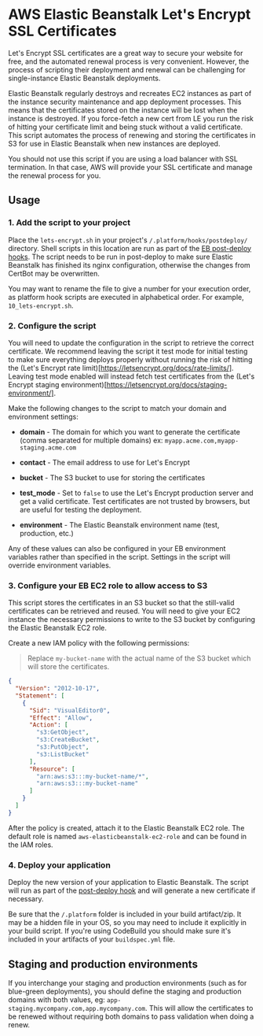 # AWS Elastic Beanstalk Let's Encrypt SSL Certificates

Let's Encrypt SSL certificates are a great way to secure your website for free, and the automated renewal process is very convenient. However, the process of scripting their deployment and renewal can be challenging for single-instance Elastic Beanstalk deployments. 

Elastic Beanstalk regularly destroys and recreates EC2 instances as part of the instance security maintenance and app deployment processes. This means that the certificates stored on the instance will be lost when the instance is destroyed. If you force-fetch a new cert from LE you run the risk of hitting your certificate limit and being stuck without a valid certificate. This script automates the process of renewing and storing the certificates in S3 for use in Elastic Beanstalk when new instances are deployed.

You should not use this script if you are using a load balancer with SSL termination. In that case, AWS will provide your SSL certificate and manage the renewal process for you.

## Usage

### 1. Add the script to your project
Place the `lets-encrypt.sh` in your project's `/.platform/hooks/postdeploy/` directory. Shell scripts in this location are run as part of the [EB post-deploy hooks](https://docs.aws.amazon.com/elasticbeanstalk/latest/dg/platforms-linux-extend.html). The script needs to be run in post-deploy to make sure Elastic Beanstalk has finished its nginx configuration, otherwise the changes from CertBot may be overwritten. 

You may want to rename the file to give a number for your execution order, as platform hook scripts are executed in alphabetical order. For example, `10_lets-encrypt.sh`.

### 2. Configure the script

You will need to update the configuration in the script to retrieve the correct certificate. We recommend leaving the script it test mode for initial testing to make sure everything deploys properly without running the risk of hitting the (Let's Encrypt rate limit)[https://letsencrypt.org/docs/rate-limits/]. Leaving test mode enabled will instead fetch test certificates from the (Let's Encrypt staging environment)[https://letsencrypt.org/docs/staging-environment/].

Make the following changes to the script to match your domain and environment settings:


* **domain** - The domain for which you want to generate the certificate (comma separated for multiple domains) ex: `myapp.acme.com,myapp-staging.acme.com`
 
* **contact** - The email address to use for Let's Encrypt
 
* **bucket** - The S3 bucket to use for storing the certificates
 
* **test_mode** -  Set to `false` to use the Let's Encrypt production server and get a valid certificate. Test certificates are not trusted by browsers, but are useful for testing the deployment.
* **environment** - The Elastic Beanstalk environment name (test, production, etc.)

Any of these values can also be configured in your EB environment variables rather than specified in the script. Settings in the script will override environment variables.


### 3. Configure your EB EC2 role to allow access to S3

This script stores the certificates in an S3 bucket so that the still-valid certificates can be retrieved and reused. You will need to give your EC2 instance the necessary permissions to write to the S3 bucket by configuring the Elastic Beanstalk EC2 role.

Create a new IAM policy with the following permissions:

> Replace `my-bucket-name` with the actual name of the S3 bucket which will store the certificates.

```json
{
  "Version": "2012-10-17",
  "Statement": [
    {
      "Sid": "VisualEditor0",
      "Effect": "Allow",
      "Action": [
        "s3:GetObject",
        "s3:CreateBucket",
        "s3:PutObject",
        "s3:ListBucket"
      ],
      "Resource": [
        "arn:aws:s3:::my-bucket-name/*",
        "arn:aws:s3:::my-bucket-name"
      ]
    }
  ]
}
```

After the policy is created, attach it to the Elastic Beanstalk EC2 role. The default role is named `aws-elasticbeanstalk-ec2-role` and can be found in the IAM roles.

### 4. Deploy your application

Deploy the new version of your application to Elastic Beanstalk. The script will run as part of the [post-deploy hook](https://docs.aws.amazon.com/elasticbeanstalk/latest/dg/platforms-linux-extend.html) and will generate a new certificate if necessary.

Be sure that the `/.platform` folder is included in your build artifact/zip. It may be a hidden file in your OS, so you may need to include it explicitly in your build script. If you're using CodeBuild you should make sure it's included in your artifacts of your `buildspec.yml` file.

## Staging and production environments
If you interchange your staging and production environments (such as for blue-green deployments), you should define the staging and production domains with both values, eg: `app-staging.mycompany.com,app.mycompany.com`. This will allow the certificates to be renewed without requiring both domains to pass validation when doing a renew.
